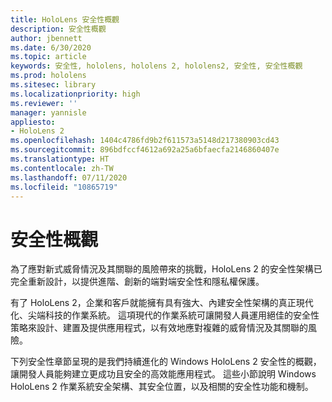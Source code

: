 ```yaml
---
title: HoloLens 安全性概觀
description: 安全性概觀
author: jbennett
ms.date: 6/30/2020
ms.topic: article
keywords: 安全性, hololens, hololens 2, hololens2, 安全性, 安全性概觀
ms.prod: hololens
ms.sitesec: library
ms.localizationpriority: high
ms.reviewer: ''
manager: yannisle
appliesto:
- HoloLens 2
ms.openlocfilehash: 1404c4786fd9b2f611573a5148d217380903cd43
ms.sourcegitcommit: 896bdfccf4612a692a25a6bfaecfa2146860407e
ms.translationtype: HT
ms.contentlocale: zh-TW
ms.lasthandoff: 07/11/2020
ms.locfileid: "10865719"
---
```

# 安全性概觀

為了應對新式威脅情況及其關聯的風險帶來的挑戰，HoloLens 2 的安全性架構已完全重新設計，以提供進階、創新的端對端安全性和隱私權保護。

有了 HoloLens 2，企業和客戶就能擁有具有強大、內建安全性架構的真正現代化、尖端科技的作業系統。 這項現代的作業系統可讓開發人員運用絕佳的安全性策略來設計、建置及提供應用程式，以有效地應對複雜的威脅情況及其關聯的風險。 

下列安全性章節呈現的是我們持續進化的 Windows HoloLens 2 安全性的概觀，讓開發人員能夠建立更成功且安全的高效能應用程式。 這些小節說明 Windows HoloLens 2 作業系統安全架構、其安全位置，以及相關的安全性功能和機制。
